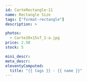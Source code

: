 ```yaml
---
id: CarteRectangle-11
name: Rectangle Size
tags: ["format-rectangle"]
description: >

photos:
  - Carte10x15sf_1-a.jpg
price: 2.50
stock: 5

mini_descr:
meta_descr:
eleventyComputed:
  title: "{{ tags }} - {{ name }}"
---
```

